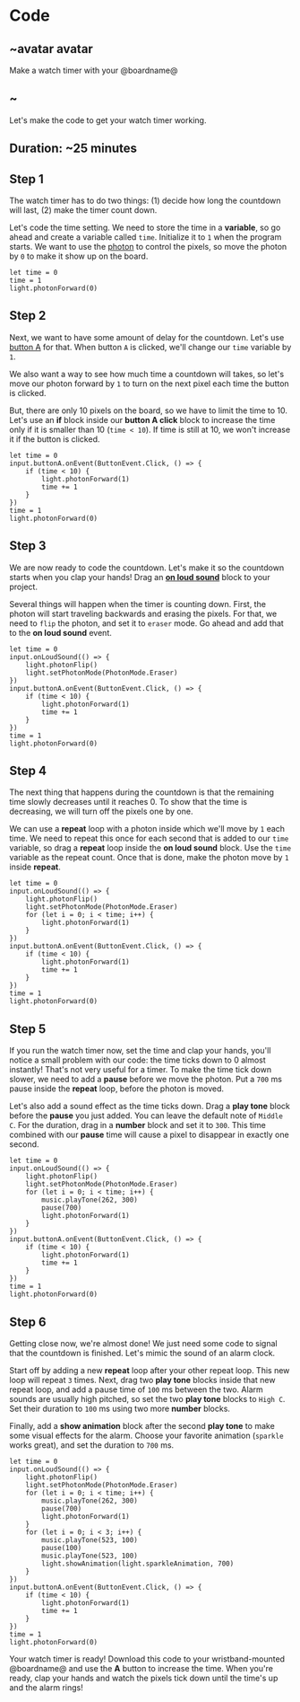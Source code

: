 # Code

## ~avatar avatar

Make a watch timer with your @boardname@

## ~

Let's make the code to get your watch timer working.

## Duration: ~25 minutes

## Step 1

The watch timer has to do two things: (1) decide how long the countdown will last, (2) make the timer count down.

Let's code the time setting. We need to store the time in a **variable**, so go ahead and create a variable called `time`. Initialize it to `1` when the program starts. We want to use the [photon](https://makecode.adafruit.com/reference/light/photon-forward) to control the pixels, so move the photon by `0` to make it show up on the board.

```blocks
let time = 0
time = 1
light.photonForward(0)
```

## Step 2

Next, we want to have some amount of delay for the countdown. Let's use [button A](https://makecode.adafruit.com/reference/input/button/on-event) for that. When button `A` is clicked, we'll change our `time` variable by `1`.

We also want a way to see how much time a countdown will takes, so let's move our photon forward by `1` to turn on the next pixel each time the button is clicked.

But, there are only 10 pixels on the board, so we have to limit the time to 10. Let's use an **if** block inside our **button A click** block to increase the time only if it is smaller than 10 (`time < 10`). If time is still at 10, we won't increase it if the button is clicked.

```blocks
let time = 0
input.buttonA.onEvent(ButtonEvent.Click, () => {
    if (time < 10) {
        light.photonForward(1)
        time += 1
    }
})
time = 1
light.photonForward(0)
```

## Step 3

We are now ready to code the countdown. Let's make it so the countdown starts when you clap your hands! Drag an [**on loud sound**](https://makecode.adafruit.com/reference/input/on-loud-sound) block to your project.

Several things will happen when the timer is counting down. First, the photon will start traveling backwards and erasing the pixels. For that, we need to `flip` the photon, and set it to `eraser` mode. Go ahead and add that to the **on loud sound** event.

```blocks
let time = 0
input.onLoudSound(() => {
    light.photonFlip()
    light.setPhotonMode(PhotonMode.Eraser)
})
input.buttonA.onEvent(ButtonEvent.Click, () => {
    if (time < 10) {
        light.photonForward(1)
        time += 1
    }
})
time = 1
light.photonForward(0)
```

## Step 4

The next thing that happens during the countdown is that the remaining time slowly decreases until it reaches 0. To show that the time is decreasing, we will turn off the pixels one by one.

We can use a **repeat** loop with a photon inside which we'll move by `1` each time. We need to repeat this once for each second that is added to our `time` variable, so drag a **repeat** loop inside the **on loud sound** block. Use the `time` variable as the repeat count. Once that is done, make the photon move by `1` inside **repeat**.

```blocks
let time = 0
input.onLoudSound(() => {
    light.photonFlip()
    light.setPhotonMode(PhotonMode.Eraser)
    for (let i = 0; i < time; i++) {
        light.photonForward(1)
    }
})
input.buttonA.onEvent(ButtonEvent.Click, () => {
    if (time < 10) {
        light.photonForward(1)
        time += 1
    }
})
time = 1
light.photonForward(0)
```

## Step 5

If you run the watch timer now, set the time and clap your hands, you'll notice a small problem with our code: the time ticks down to 0 almost instantly! That's not very useful for a timer. To make the time tick down slower, we need to add a **pause** before we move the photon. Put a `700` ms pause inside the **repeat** loop, before the photon is moved.

Let's also add a sound effect as the time ticks down. Drag a **play tone** block before the **pause** you just added. You can leave the default note of `Middle C`. For the duration, drag in a **number** block and set it to `300`. This time combined with our **pause** time will cause a pixel to disappear in exactly one second.

```blocks
let time = 0
input.onLoudSound(() => {
    light.photonFlip()
    light.setPhotonMode(PhotonMode.Eraser)
    for (let i = 0; i < time; i++) {
        music.playTone(262, 300)
        pause(700)
        light.photonForward(1)
    }
})
input.buttonA.onEvent(ButtonEvent.Click, () => {
    if (time < 10) {
        light.photonForward(1)
        time += 1
    }
})
time = 1
light.photonForward(0)
```

## Step 6

Getting close now, we're almost done! We just need some code to signal that the countdown is finished. Let's mimic the sound of an alarm clock.

Start off by adding a new **repeat** loop after your other repeat loop. This new loop will repeat `3` times. Next, drag two **play tone** blocks inside that new repeat loop, and add a pause time of `100` ms between the two. Alarm sounds are usually high pitched, so set the two **play tone** blocks to `High C`. Set their duration to `100` ms using two more **number** blocks.

Finally, add a **show animation** block after the second **play tone** to make some visual effects for the alarm. Choose your favorite animation (`sparkle` works great), and set the duration to `700` ms.

```blocks
let time = 0
input.onLoudSound(() => {
    light.photonFlip()
    light.setPhotonMode(PhotonMode.Eraser)
    for (let i = 0; i < time; i++) {
        music.playTone(262, 300)
        pause(700)
        light.photonForward(1)
    }
    for (let i = 0; i < 3; i++) {
        music.playTone(523, 100)
        pause(100)
        music.playTone(523, 100)
        light.showAnimation(light.sparkleAnimation, 700)
    }
})
input.buttonA.onEvent(ButtonEvent.Click, () => {
    if (time < 10) {
        light.photonForward(1)
        time += 1
    }
})
time = 1
light.photonForward(0)
```

Your watch timer is ready! Download this code to your wristband-mounted @boardname@ and use the **A** button to increase the time. When you're ready, clap your hands and watch the pixels tick down until the time's up and the alarm rings!